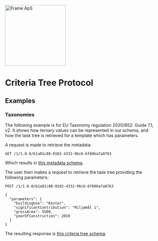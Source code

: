 <img alt="Frame ApS" src="https://openframe-public.s3.eu-west-1.amazonaws.com/assets/logo-text-google-admin.png" width="200" />

# Criteria Tree Protocol

## Examples
### Taxonomies
The following example is for EU Taxonomy regulation 2020/852: Guide 7.1, v2. It shows how ternary values can be represented
in our schema, and how the task tree is retrieved for a template which has parameters.

A request is made to retrieve the metadata:
```
GET /1/1.0.0/61a01c88-0102-4332-96c6-6f60ba7a8763
```

Which results in [this metadata schema](metadata.json).

The user then makes a request to retrieve the task tree providing the following parameters:

```
POST /1/1.0.0/61a01c88-0102-4332-96c6-6f60ba7a8763
```
```json5
{
  "parameters": {
    "buildingUse": "Kontor",
    "significantContribution": "Miljømål 1",
    "grossArea": 5500,
    "yearOfConstruction": 2019
  }
}
```

The resulting response is [this criteria tree schema](criteria-tree.json).
